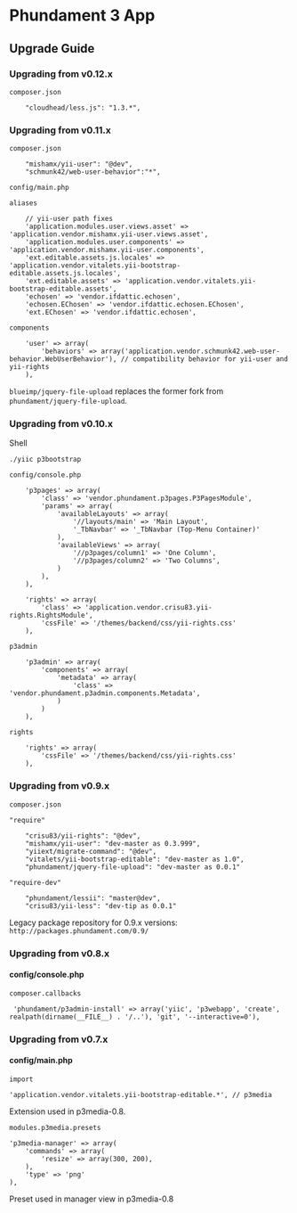 Phundament 3 App
================

Upgrade Guide
-------------

### Upgrading from v0.12.x

`composer.json`

        "cloudhead/less.js": "1.3.*",

### Upgrading from v0.11.x

`composer.json`

        "mishamx/yii-user": "@dev",
        "schmunk42/web-user-behavior":"*",

`config/main.php`

`aliases`

        // yii-user path fixes
        'application.modules.user.views.asset' => 'application.vendor.mishamx.yii-user.views.asset',
        'application.modules.user.components' => 'application.vendor.mishamx.yii-user.components',
        'ext.editable.assets.js.locales' => 'application.vendor.vitalets.yii-bootstrap-editable.assets.js.locales',
        'ext.editable.assets' => 'application.vendor.vitalets.yii-bootstrap-editable.assets',
        'echosen' => 'vendor.ifdattic.echosen',
        'echosen.EChosen' => 'vendor.ifdattic.echosen.EChosen',
        'ext.EChosen' => 'vendor.ifdattic.echosen',

`components`

        'user' => array(
            'behaviors' => array('application.vendor.schmunk42.web-user-behavior.WebUserBehavior'), // compatibility behavior for yii-user and yii-rights
        ),

`blueimp/jquery-file-upload` replaces the former fork from `phundament/jquery-file-upload`.

### Upgrading from v0.10.x

Shell

`./yiic p3bootstrap`

`config/console.php`

        'p3pages' => array(
            'class' => 'vendor.phundament.p3pages.P3PagesModule',
            'params' => array(
                'availableLayouts' => array(
                    '//layouts/main' => 'Main Layout',
                    '_TbNavbar' => '_TbNavbar (Top-Menu Container)'
                ),
                'availableViews' => array(
                    '//p3pages/column1' => 'One Column',
                    '//p3pages/column2' => 'Two Columns',
                )
            ),
        ),

        'rights' => array(
            'class' => 'application.vendor.crisu83.yii-rights.RightsModule',
            'cssFile' => '/themes/backend/css/yii-rights.css'
        ),
        
`p3admin`

        'p3admin' => array(
            'components' => array(
                'metadata' => array(
                    'class' => 'vendor.phundament.p3admin.components.Metadata',
                )
            )
        ),
        
`rights`

        'rights' => array(
            'cssFile' => '/themes/backend/css/yii-rights.css'
        ),        

### Upgrading from v0.9.x

`composer.json`

`"require"`

        "crisu83/yii-rights": "@dev",
        "mishamx/yii-user": "dev-master as 0.3.999",
        "yiiext/migrate-command": "@dev",
        "vitalets/yii-bootstrap-editable": "dev-master as 1.0",
        "phundament/jquery-file-upload": "dev-master as 0.0.1"

`"require-dev"`

        "phundament/lessii": "master@dev",
        "crisu83/yii-less": "dev-tip as 0.0.1"        

Legacy package repository for 0.9.x versions: `http://packages.phundament.com/0.9/`


### Upgrading from v0.8.x

#### config/console.php

`composer.callbacks`

     'phundament/p3admin-install' => array('yiic', 'p3webapp', 'create', realpath(dirname(__FILE__) . '/..'), 'git', '--interactive=0'),
     
### Upgrading from v0.7.x

#### config/main.php

`import`
    
    'application.vendor.vitalets.yii-bootstrap-editable.*', // p3media

Extension used in p3media-0.8.

`modules.p3media.presets`

    'p3media-manager' => array(
        'commands' => array(
            'resize' => array(300, 200),
        ),
        'type' => 'png'
    ),

Preset used in manager view in p3media-0.8
